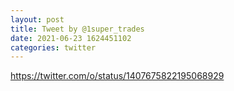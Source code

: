 ```yaml
--- 
layout: post 
title: Tweet by @1super_trades 
date: 2021-06-23 1624451102 
categories: twitter 
--- 
```

https://twitter.com/o/status/1407675822195068929